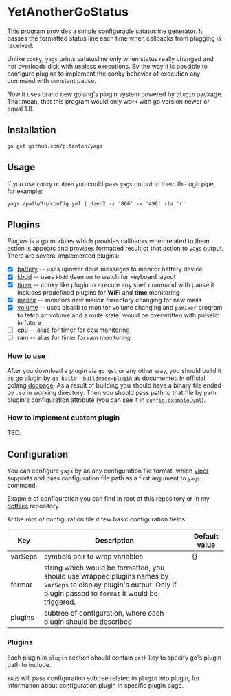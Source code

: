 YetAnotherGoStatus
==================

This program provides a simple configurable satatusline generator. It passes
the formatted status line each time when callbacks from plugging is received.

Unlike `conky`, `yags` prints satatusline only when status really changed and
not overloads disk with useless executions. By the way it is possible to
configure plugins to implement the conky behavior of execution any command
with constant pause.

Now it uses brand new golang's plugin system powered by `plugin` package. That
mean, that this program would only work with go version newer or equal 1.8.

## Installation

`go get github.com/pltanton/yags`

## Usage

If you use `conky` or `dzen` you could pass `yags` output to them through pipe,
for example:

```
yags /path/to/config.yml | dzen2 -x '866' -w '496' -ta 'r'

```

## Plugins

_Plugins_ is a go modules which provides callbacks when related to them action
is appears and provides formatted result of that action to `yags` output. There
are several implemented plugins:

- [x] [battery](https://github.com/pltanton/yags-battery) -- uses upower dbus
  messages to monitor battery device
- [x] [kbdd](https://github.com/pltanton/yags-kbdd) -- uses `kbdd` daemon to
  watch for keyboard layout
- [x] [timer](https://github.com/pltanton/yags-timer) -- conky like plugin to
  execute any shell command with pause it includes predefined plugins for
  **WiFi** and **time** monitoring
- [x] [maildir](https://github.com/pltanton/yags-maildir) -- monitors _new_
  maildir dirrectory changing for new mails
- [x] [volume](https://github.com/pltanton/yags-volume) -- uses alsalib to
  monitor volume changing and `pamixer` program to fetch an volume and a mute
  state, would be overwritten with pulselib in future
- [ ] cpu -- alias for timer for cpu monitoring
- [ ] ram -- alias for timer for ram monitoring

### How to use

After you download a plugin via `go get` or any other way, you should build it
as go plugin by `go build -buildmode=plugin` as documented in official golang
[docpage](https://tip.golang.org/pkg/plugin/). As a result of building you
should have a binary file ended by `.so` in working directory. Then you should
pass path to that file by `path` plugin's configuration attribute (you can see
it in [`config.example.yml`](https://github.com/pltanton/yags/blob/master/config.example.yml)).

### How to implement custom plugin

TBD.

## Configuration

You can configure `yags` by an any configuration file format, which
[viper](https://github.com/spf13/viper)
supports and pass configuration file path as a first argument to `yags`
command.

Exapmle of configuration you can find in root of this repository or in my
[dotfiles](https://github.com/pltanton/dotfiles/tree/master/config/yags)
repository.

At the root of configuration file it few basic configuration fields:

| Key     | Description                                                                                                                                                             | Default value |
| ---     | ---                                                                                                                                                                     | ---           |
| varSeps | symbols pair to wrap variables                                                                                                                                          | {}            |
| format  | string which would be formatted, you should use wrapped plugins names by `varSeps` to display plugin's output. Only if plugin passed to `format` it would be triggered. |               |
| plugins | subtree of configuration, where each plugin should be described                                                                                                         |               |

### Plugins

Each plugin in `plugin` section should contain `path` key to specify go's
plugin path to include.

`YAGS` will pass configuration subtree related to `plugin` into plugin, for
information about configuration plugin in specific plugin page.
